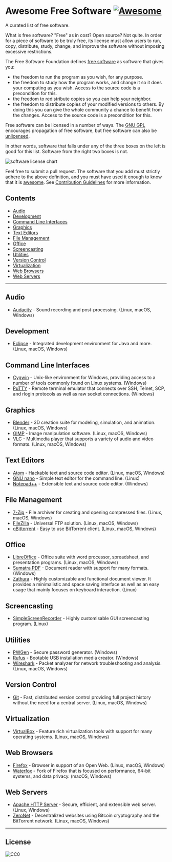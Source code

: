 # Awesome Free Software [![Awesome](https://cdn.rawgit.com/sindresorhus/awesome/d7305f38d29fed78fa85652e3a63e154dd8e8829/media/badge.svg)](https://github.com/sindresorhus/awesome)
A curated list of free software.

What is free software? "Free" as in cost? Open source? Not quite. In order for a piece of software to be truly free, its license must allow users to run, copy, distribute, study, change, and improve the software without imposing excessive restrictions.

The Free Software Foundation defines [free software](https://www.gnu.org/philosophy/free-sw.html) as software that gives you:

- the freedom to run the program as you wish, for any purpose.
- the freedom to study how the program works, and change it so it does your computing as you wish. Access to the source code is a precondition for this. 
- the freedom to redistribute copies so you can help your neighbor.
- the freedom to distribute copies of your modified versions to others. By doing this you can give the whole community a chance to benefit from the changes. Access to the source code is a precondition for this.

Free software can be licensed in a number of ways. The [GNU GPL](https://en.wikipedia.org/wiki/GNU_General_Public_License) encourages propagation of free software, but free software can also be [unlicensed](http://unlicense.org/).

In other words, software that falls under any of the three boxes on the left is good for this list. Software from the right two boxes is not.

![software license chart](https://upload.wikimedia.org/wikipedia/commons/thumb/3/38/Software-license-classification-mark-webbink.svg/799px-Software-license-classification-mark-webbink.svg.png)

Feel free to submit a pull request. The software that you add must strictly adhere to the above definition, and you must have used it enough to know that it is [awesome](https://github.com/sindresorhus/awesome/blob/master/awesome.md). See [Contribution Guidelines](https://github.com/johnjago/Awesome-Free-Software/blob/master/contributing.md) for more information.

## Contents
  - [Audio](#audio)
  - [Development](#development)
  - [Command Line Interfaces](#command-line-interfaces)
  - [Graphics](#graphics)
  - [Text Editors](#text-editors)
  - [File Management](#file-management)
  - [Office](#office)
  - [Screencasting](#screencasting)
  - [Utilities](#utilities)
  - [Version Control](#version-control)
  - [Virtualization](#virtualization)
  - [Web Browsers](#web-browsers)
  - [Web Servers](#web-servers)
  
---

## Audio
  - [Audacity](http://www.audacityteam.org/) - Sound recording and post-processing. (Linux, macOS, Windows)

## Development
  - [Eclipse](https://www.eclipse.org/) - Integrated development environment for Java and more. (Linux, macOS, Windows)

## Command Line Interfaces
  - [Cygwin](http://cygwin.com/) - Unix-like environment for Windows, providing access to a number of tools commonly found on Linux systems. (Windows)
  - [PuTTY](http://www.chiark.greenend.org.uk/~sgtatham/putty/) - Remote terminal emulator that connects over SSH, Telnet, SCP, and rlogin protocols as well as raw socket connections. (Windows)

## Graphics
  - [Blender](https://www.blender.org/) - 3D creation suite for modeling, simulation, and animation. (Linux, macOS, Windows)
  - [GIMP](http://www.gimp.org/) - Image manipulation software. (Linux, macOS, Windows)
  - [VLC](http://www.videolan.org/vlc/) - Multimedia player that supports a variety of audio and video formats. (Linux, macOS, Windows)

## Text Editors
 - [Atom](https://atom.io/) - Hackable text and source code editor. (Linux, macOS, Windows)
 - [GNU nano](https://www.nano-editor.org/) - Simple text editor for the command line. (Linux)
 - [Notepad++](https://notepad-plus-plus.org/) - Extensible text and source code editor. (Windows)

## File Management
  - [7-Zip](http://7-zip.org/) - File archiver for creating and opening compressed files. (Linux, macOS, Windows)
  - [FileZilla](https://filezilla-project.org/) - Universal FTP solution. (Linux, macOS, Windows)
  - [qBittorrent](http://qbittorrent.org/) - Easy to use BitTorrent client. (Linux, macOS, Windows)

## Office
  - [LibreOffice](https://www.libreoffice.org/) - Office suite with word processor, spreadsheet, and presentation programs. (Linux, macOS, Windows)
  - [Sumatra PDF](http://sumatrapdfreader.org/free-pdf-reader.html) - Document reader with support for many formats. (Windows)
  - [Zathura](https://pwmt.org/projects/zathura/) - Highly customizable and functional document viewer. It provides a minimalistic and space saving interface as well as an easy usage that mainly focuses on keyboard interaction. (Linux)
  
## Screencasting
  - [SimpleScreenRecorder](http://www.maartenbaert.be/simplescreenrecorder/) - Highly customisable GUI screencasting program. (Linux)

## Utilities
  - [PWGen](http://pwgen-win.sourceforge.net/) - Secure password generator. (Windows)
  - [Rufus](http://rufus.akeo.ie/) - Bootable USB installation media creator. (Windows)
  - [Wireshark](https://www.wireshark.org/) - Packet analyzer for network troubleshooting and analysis. (Linux, macOS, Windows)

## Version Control
  - [Git](https://git-scm.com/) - Fast, distributed version control providing full project history without the need for a central server. (Linux, macOS, Windows)
  
## Virtualization
  - [VirtualBox](https://www.virtualbox.org/) - Feature rich virtualization tools with support for many operating systems. (Linux, macOS, Windows)

## Web Browsers
  - [Firefox](https://mozilla.org/firefox) - Browser in support of an Open Web. (Linux, macOS, Windows)
  - [Waterfox](https://www.waterfoxproject.org/) - Fork of Firefox that is focused on performance, 64-bit systems, and data privacy. (macOS, Windows)

## Web Servers
  - [Apache HTTP Server](https://httpd.apache.org/) - Secure, efficient, and extensible web server. (Linux, Windows)
  - [ZeroNet](https://zeronet.io/) - Decentralized websites using Bitcoin cryptography and the BitTorrent network. (Linux, macOS, Windows)

---

## License
![CC0](http://i.creativecommons.org/p/mark/1.0/88x31.png)
